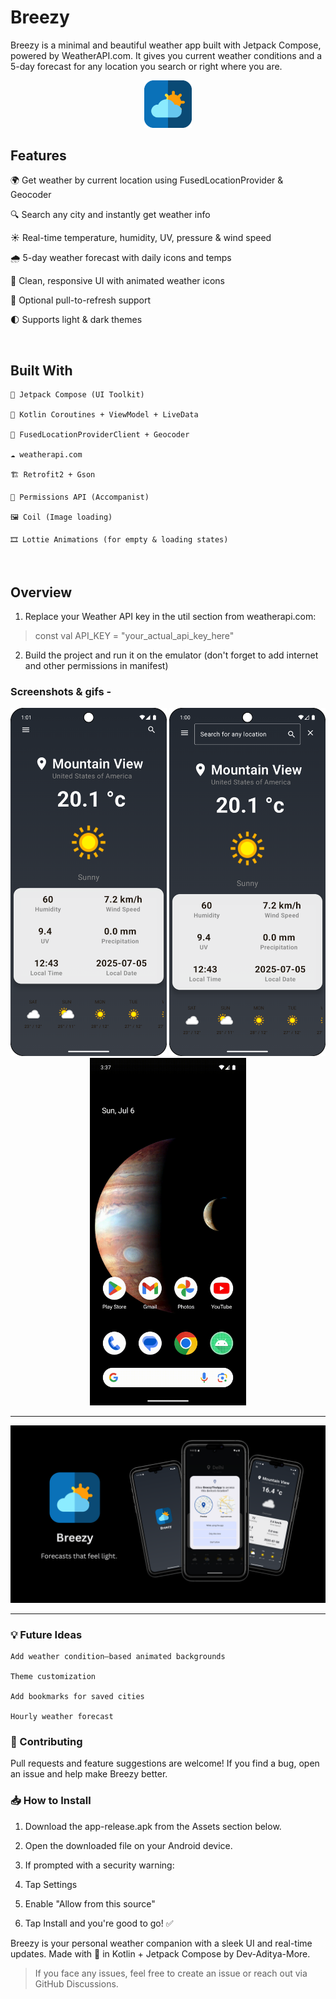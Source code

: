 # Breezy

Breezy is a minimal and beautiful weather app built with Jetpack Compose, powered by WeatherAPI.com. It gives you current weather conditions and a 5-day forecast for any location you search or right where you are.
<center>
  <img src="weather-app.svg" alt="Breezy logo" width="15%" />
</center>


## Features

  🌍 Get weather by current location using FusedLocationProvider & Geocoder

  🔍 Search any city and instantly get weather info

  ☀️ Real-time temperature, humidity, UV, pressure & wind speed

  🌧 5-day weather forecast with daily icons and temps

  🎨 Clean, responsive UI with animated weather icons

  🔄 Optional pull-to-refresh support

  🌓 Supports light & dark themes

<br>

## Built With

    🧪 Jetpack Compose (UI Toolkit)

    🚀 Kotlin Coroutines + ViewModel + LiveData

    📍 FusedLocationProviderClient + Geocoder

    ☁️ weatherapi.com

    🏗 Retrofit2 + Gson

    🔐 Permissions API (Accompanist)

    🖼 Coil (Image loading)

    🎞 Lottie Animations (for empty & loading states)

  
<br>

## Overview

1. Replace your Weather API key in the util section from weatherapi.com:

> const val API_KEY = "your_actual_api_key_here"

2. Build the project and run it on the emulator (don't forget to add internet and other permissions in manifest)

   
### Screenshots & gifs -   

<p align="center"> 
  <img src="screenshots_recordings/Screenshot_20250706_010116.png" alt="Home Screen" width="250"/> 
  <img src="screenshots_recordings/Screenshot_20250706_010031.png" alt="Search Screen" width="250"/>
  <img src="screenshots_recordings/Screen_recording_20250706_153904.gif" alt="Recording Demo" width="250"/> 
</p>
<hr>
<center>
  <img src="screenshots_recordings/Breezy.png" alt="mockups" width="1000"/> 
</center>

<hr> 

### 💡 Future Ideas

    Add weather condition–based animated backgrounds

    Theme customization

    Add bookmarks for saved cities

    Hourly weather forecast

### 🤝 Contributing

Pull requests and feature suggestions are welcome! If you find a bug, open an issue and help make Breezy better.

### 📥 How to Install

  1. Download the app-release.apk from the Assets section below.

  2. Open the downloaded file on your Android device.

  3. If prompted with a security warning:

  4. Tap Settings

  5. Enable "Allow from this source"

  6. Tap Install and you're good to go! ✅


Breezy is your personal weather companion with a sleek UI and real-time updates.
Made with 💙 in Kotlin + Jetpack Compose by Dev-Aditya-More.

  > If you face any issues, feel free to create an issue or reach out via GitHub Discussions.
